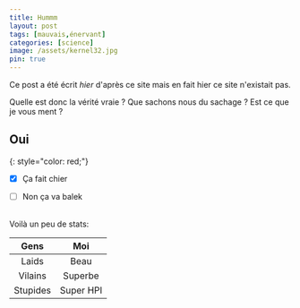 ```yaml
---
title: Hummm
layout: post
tags: [mauvais,énervant]
categories: [science]
image: /assets/kernel32.jpg
pin: true
---
```


Ce post a été écrit _hier_ d'après ce site mais en fait hier ce site n'existait pas.

Quelle est donc la vérité vraie ? Que sachons nous du sachage ? Est ce que je vous ment ?


## __Oui__
{: style="color: red;"}

- [x] Ça fait chier
- [ ] Non ça va balek


<br>
Voilà un peu de stats:

|   Gens   |    Moi    |
| :------: | :-------: |
|  Laids   |   Beau    |
| Vilains  |  Superbe  |
| Stupides | Super HPI |
